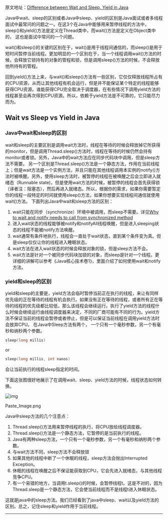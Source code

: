原文地址：[Difference between Wait and Sleep, Yield in Java](https://link.jianshu.com?t=http%3A%2F%2Fjavarevisited.blogspot.com%2F2011%2F12%2Fdifference-between-wait-sleep-yield.html)

Java中wait、sleep的区别或者Java中sleep、yield的区别是Java面试或者多线程面试中最常问的问题之一。在这3个在Java中能够用来暂停线程的方法中，sleep()和yield()方法是定义在Thread类中，而wait()方法是定义在Object类中的， 这也是面试中常问的一个问题。

wait()和sleep()的关键的区别在于，wait()是用于线程间通信的，而sleep()是用于短时间暂停当前线程。更加明显的一个区别在于，当一个线程调用wait()方法的时候，会释放它锁持有的对象的管程和锁，但是调用sleep()方法的时候，不会释放他所持有的管程。

回到yield()方法上来，与wait()和sleep()方法有一些区别，它仅仅释放线程所占有的CPU资源，从而让其他线程有机会运行，但是并不能保证某个特定的线程能够获得CPU资源。谁能获得CPU完全取决于调度器，在有些情况下调用yield方法的线程甚至会再次得到CPU资源。所以，依赖于yield方法是不可靠的，它只能尽力而为。

## Wait vs Sleep vs Yield in Java

### Java中wait和sleep的区别

wait和sleep的主要区别是调用wait方法时，线程在等待的时候会释放掉它所获得的monitor，但是调用Thread.sleep()方法时，线程在等待的时候仍然会持有monitor或者锁。另外，Java中的wait方法应在同步代码块中调用，但是sleep方法不需要。
 另一个区别是Thread.sleep()方法是一个静态方法，作用在当前线程上；但是wait方法是一个实例方法，并且只能在其他线程调用本实例的notify()方法时被唤醒。另外，使用sleep方法时，被暂停的线程在被唤醒之后会立即进入就绪态（Runnable state)，但是使用wait方法的时候，被暂停的线程会首先获得锁（译者注：阻塞态），然后再进入就绪态。所以，根据你的需求，如果你需要暂定你的线程一段特定的时间就使用sleep()方法，如果你想要实现线程间通信就使用wait()方法。
 下面列出Java中wait和sleep方法的区别：

1. wait只能在同步（synchronize）环境中被调用，而sleep不需要。详见[Why to wait and notify needs to call from synchronized method](https://link.jianshu.com?t=http%3A%2F%2Fjavarevisited.blogspot.com%2F2011%2F05%2Fwait-notify-and-notifyall-in-java.html) 
2. 进入wait状态的线程能够被notify和notifyAll线程唤醒，但是进入sleeping状态的线程不能被notify方法唤醒。
3. wait通常有条件地执行，线程会一直处于wait状态，直到某个条件变为真。但是sleep仅仅让你的线程进入睡眠状态。
4. wait方法在进入wait状态的时候会释放对象的锁，但是sleep方法不会。
5. wait方法是针对一个被同步代码块加锁的对象，而sleep是针对一个线程。更详细的讲解可以参考《Java核心技术卷1》，里面介绍了如何使用wait和notify方法。

### yield和sleep的区别

yield和sleep的主要是，yield方法会临时暂停当前正在执行的线程，来让有同样优先级的正在等待的线程有机会执行。如果没有正在等待的线程，或者所有正在等待的线程的优先级都比较低，那么该线程会继续运行。执行了yield方法的线程什么时候会继续运行由线程调度器来决定，不同的厂商可能有不同的行为。yield方法不保证当前的线程会暂停或者停止，但是可以保证当前线程在调用yield方法时会放弃CPU。
 在Java中Sleep方法有两个， 一个只有一个毫秒参数，另一个有毫秒和纳秒两个参数。



```cpp
sleep(long millis)
```

or



```cpp
sleep(long millis, int nanos)
```

会让当前执行的线程sleep指定的时间。

下面这张图很好地展示了在调用wait、sleep、yield方法的时候，线程状态如何转换。



![img](https:////upload-images.jianshu.io/upload_images/66827-780462c52b8f5a83.png)

Paste_Image.png

Java中sleep方法的几个注意点：

1. Thread.sleep()方法用来暂停线程的执行，将CPU放给线程调度器。
2. Thread.sleep()方法是一个静态方法，它暂停的是当前执行的线程。
3. Java有两种sleep方法，一个只有一个毫秒参数，另一个有毫秒和纳秒两个参数。
4. 与wait方法不同，sleep方法不会释放锁
5. 如果其他的线程中断了一个休眠的线程，sleep方法会抛出Interrupted Exception。
6. 休眠的线程在唤醒之后不保证能获取到CPU，它会先进入就绪态，与其他线程竞争CPU。
7. 有一个易错的地方，当调用t.sleep()的时候，会暂停线程t。这是不对的，因为Thread.sleep是一个静态方法，它会使当前线程而不是线程t进入休眠状态。

这就是java中的sleep方法。我们已经看到了java中sleep、wait以及yield方法的区别。总之，记住sleep和yield作用于当前线程。

------

